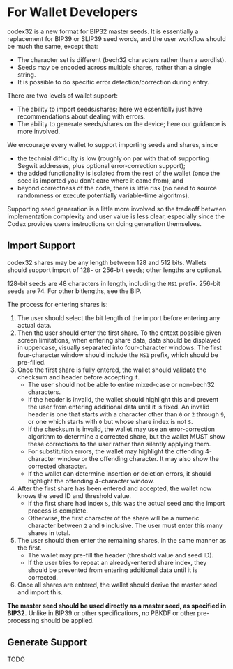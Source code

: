 # For Wallet Developers

codex32 is a new format for BIP32 master seeds. It is essentially a replacement for
BIP39 or SLIP39 seed words, and the user workflow should be much the same, except
that:

* The character set is different (bech32 characters rather than a wordlist).
* Seeds may be encoded across multiple shares, rather than a single string.
* It is possible to do specific error detection/correction during entry.

There are two levels of wallet support:

* The ability to import seeds/shares; here we essentially just have recommendations about dealing with errors.
* The ability to generate seeds/shares on the device; here our guidance is more involved.

We encourage every wallet to support importing seeds and shares, since
* the technial difficulty is low (roughly on par with that of supporting Segwit addresses, plus optional error-correction support);
* the added functionality is isolated from the rest of the wallet (once the seed is imported you don't care where it came from); and
* beyond correctness of the code, there is little risk (no need to source randomness or execute potentially variable-time algoritms).

Supporting seed generation is a little more involved so the tradeoff between
implementation complexity and user value is less clear, especially since the
Codex provides users instructions on doing generation themselves.

## Import Support

codex32 shares may be any length between 128 and 512 bits.
Wallets should support import of 128- or 256-bit seeds; other lengths are optional.

128-bit seeds are 48 characters in length, including the `MS1` prefix.
256-bit seeds are 74. For other bitlengths, see the BIP.

The process for entering shares is:

1. The user should select the bit length of the import before entering any actual data.
1. Then the user should enter the first share. To the entext possible given screen limitations, when entering share data, data should be displayed in uppercase, visually separated into four-character windows. The first four-character window should include the `MS1` prefix, which should be pre-filled.
1. Once the first share is fully entered, the wallet should validate the checksum and header before accepting it.
   * The user should not be able to entire mixed-case or non-bech32 characters.
   * If the header is invalid, the wallet should highlight this and prevent the user from entering additional data until it is fixed. An invalid header is one that starts with a character other than `0` or `2` through `9`, or one which starts with `0` but whose share index is not `S`.
   * If the checksum is invalid, the wallet may use an error-correction algorithm to determine a corrected share, but the wallet MUST show these corrections to the user rather than silently applying them.
   * For substitution errors, the wallet may highlight the offending 4-character window or the offending character. It may also show the corrected character.
   * If the wallet can determine insertion or deletion errors, it should highlight the offending 4-character window.
1. After the first share has been entered and accepted, the wallet now knows the seed ID and threshold value.
   * If the first share had index `S`, this was the actual seed and the import process is complete.
   * Otherwise, the first character of the share will be a numeric character between `2` and `9` inclusive. The user must enter this many shares in total.
1. The user should then enter the remaining shares, in the same manner as the first.
   * The wallet may pre-fill the header (threshold value and seed ID).
   * If the user tries to repeat an already-entered share index, they should be prevented from entering additional data until it is corrected.
1. Once all shares are entered, the wallet should derive the master seed and import this.

**The master seed should be used directly as a master seed, as specified in BIP32.**
Unlike in BIP39 or other specifications, no PBKDF or other pre-processing should be applied.

## Generate Support

TODO

